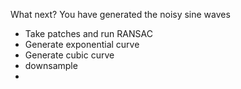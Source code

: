 What next?
You have generated the noisy sine waves

- Take patches and run RANSAC
- Generate exponential curve
- Generate cubic curve
- downsample
- 